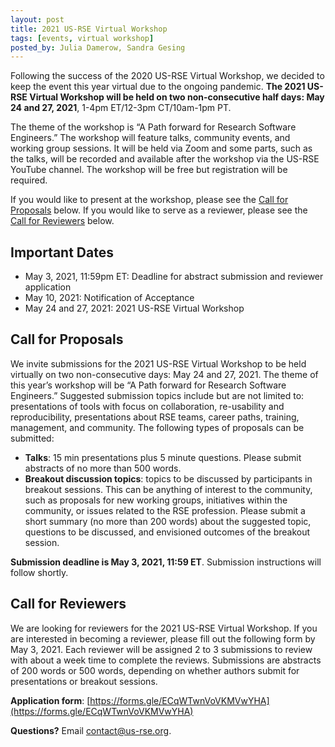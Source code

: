 ```yaml
---
layout: post
title: 2021 US-RSE Virtual Workshop
tags: [events, virtual workshop]
posted_by: Julia Damerow, Sandra Gesing
---
```


Following the success of the 2020 US-RSE Virtual Workshop, we decided to keep the event this year virtual due to the ongoing pandemic. **The 2021 US-RSE Virtual Workshop will be held on two non-consecutive half days: May 24 and 27, 2021**, 1-4pm ET/12-3pm CT/10am-1pm PT.

The theme of the workshop is “A Path forward for Research Software Engineers.” The workshop will feature talks, community events, and working group sessions. It will be held via Zoom and some parts, such as the talks, will be recorded and available after the workshop via the US-RSE YouTube channel. The workshop will be free but registration will be required.

If you would like to present at the workshop, please see the [Call for Proposals](#call-for-proposals) below. If you would like to serve as a reviewer, please see the [Call for Reviewers](#call-for-reviewers) below.

## Important Dates
- May 3, 2021, 11:59pm ET: Deadline for abstract submission and reviewer application
- May 10, 2021: Notification of Acceptance
- May 24 and 27, 2021: 2021 US-RSE Virtual Workshop


## Call for Proposals

We invite submissions for the 2021 US-RSE Virtual Workshop to be held virtually on two non-consecutive days: May 24 and 27, 2021. The theme of this year’s workshop will be “A Path forward for Research Software Engineers.” Suggested submission topics include but are not limited to: presentations of tools with focus on collaboration, re-usability and reproducibility, presentations about RSE teams, career paths, training, management, and community. The following types of proposals can be submitted:

- **Talks**: 15 min presentations plus 5 minute questions. Please submit abstracts of no more than 500 words.
- **Breakout discussion topics**: topics to be discussed by participants in breakout sessions. This can be anything of interest to the community, such as proposals for new working groups, initiatives within the community, or issues related to the RSE profession. Please submit a short summary (no more than 200 words) about the suggested topic, questions to be discussed, and envisioned outcomes of the breakout session.

**Submission deadline is May 3, 2021, 11:59 ET**. Submission instructions will follow shortly.


## Call for Reviewers

We are looking for reviewers for the 2021 US-RSE Virtual Workshop. If you are interested in becoming a reviewer, please fill out the following form by May 3, 2021. Each reviewer will be assigned 2 to 3 submissions to review with about a week time to complete the reviews. Submissions are abstracts of 200 words or 500 words, depending on whether authors submit for presentations or breakout sessions.

**Application form**: [https://forms.gle/ECqWTwnVoVKMVwYHA](https://forms.gle/ECqWTwnVoVKMVwYHA)

**Questions?** Email [contact@us-rse.org](mailto:contact@us-rse.org).
